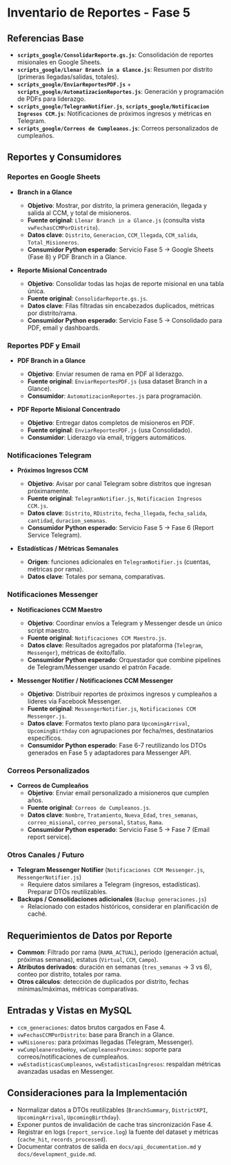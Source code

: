 # Inventario de Reportes - Fase 5

## Referencias Base
- **`scripts_google/ConsolidarReporte.gs.js`**: Consolidación de reportes misionales en Google Sheets.
- **`scripts_google/Llenar Branch in a Glance.js`**: Resumen por distrito (primeras llegadas/salidas, totales).
- **`scripts_google/EnviarReportesPDF.js`** + **`scripts_google/AutomatizacionReportes.js`**: Generación y programación de PDFs para liderazgo.
- **`scripts_google/TelegramNotifier.js`**, **`scripts_google/Notificacion Ingresos CCM.js`**: Notificaciones de próximos ingresos y métricas en Telegram.
- **`scripts_google/Correos de Cumpleanos.js`**: Correos personalizados de cumpleaños.

## Reportes y Consumidores

### Reportes en Google Sheets
- **Branch in a Glance**
  - **Objetivo**: Mostrar, por distrito, la primera generación, llegada y salida al CCM, y total de misioneros.
  - **Fuente original**: `Llenar Branch in a Glance.js` (consulta vista `vwFechasCCMPorDistrito`).
  - **Datos clave**: `Distrito`, `Generacion`, `CCM_llegada`, `CCM_salida`, `Total_Misioneros`.
  - **Consumidor Python esperado**: Servicio Fase 5 → Google Sheets (Fase 8) y PDF Branch in a Glance.

- **Reporte Misional Concentrado**
  - **Objetivo**: Consolidar todas las hojas de reporte misional en una tabla única.
  - **Fuente original**: `ConsolidarReporte.gs.js`.
  - **Datos clave**: Filas filtradas sin encabezados duplicados, métricas por distrito/rama.
  - **Consumidor Python esperado**: Servicio Fase 5 → Consolidado para PDF, email y dashboards.

### Reportes PDF y Email
- **PDF Branch in a Glance**
  - **Objetivo**: Enviar resumen de rama en PDF al liderazgo.
  - **Fuente original**: `EnviarReportesPDF.js` (usa dataset Branch in a Glance).
  - **Consumidor**: `AutomatizacionReportes.js` para programación.

- **PDF Reporte Misional Concentrado**
  - **Objetivo**: Entregar datos completos de misioneros en PDF.
  - **Fuente original**: `EnviarReportesPDF.js` (usa Consolidado).
  - **Consumidor**: Liderazgo vía email, triggers automáticos.

### Notificaciones Telegram
- **Próximos Ingresos CCM**
  - **Objetivo**: Avisar por canal Telegram sobre distritos que ingresan próximamente.
  - **Fuente original**: `TelegramNotifier.js`, `Notificacion Ingresos CCM.js`.
  - **Datos clave**: `Distrito`, `RDistrito`, `fecha_llegada`, `fecha_salida`, `cantidad`, `duracion_semanas`.
  - **Consumidor Python esperado**: Servicio Fase 5 → Fase 6 (Report Service Telegram).

- **Estadísticas / Métricas Semanales**
  - **Origen**: funciones adicionales en `TelegramNotifier.js` (cuentas, métricas por rama).
  - **Datos clave**: Totales por semana, comparativas.

### Notificaciones Messenger
- **Notificaciones CCM Maestro**
  - **Objetivo**: Coordinar envíos a Telegram y Messenger desde un único script maestro.
  - **Fuente original**: `Notificaciones CCM Maestro.js`.
  - **Datos clave**: Resultados agregados por plataforma (`Telegram`, `Messenger`), métricas de éxito/fallo.
  - **Consumidor Python esperado**: Orquestador que combine pipelines de Telegram/Messenger usando el patrón Facade.

- **Messenger Notifier / Notificaciones CCM Messenger**
  - **Objetivo**: Distribuir reportes de próximos ingresos y cumpleaños a líderes vía Facebook Messenger.
  - **Fuente original**: `MessengerNotifier.js`, `Notificaciones CCM Messenger.js`.
  - **Datos clave**: Formatos texto plano para `UpcomingArrival`, `UpcomingBirthday` con agrupaciones por fecha/mes, destinatarios específicos.
  - **Consumidor Python esperado**: Fase 6-7 reutilizando los DTOs generados en Fase 5 y adaptadores para Messenger API.

### Correos Personalizados
- **Correos de Cumpleaños**
  - **Objetivo**: Enviar email personalizado a misioneros que cumplen años.
  - **Fuente original**: `Correos de Cumpleanos.js`.
  - **Datos clave**: `Nombre`, `Tratamiento`, `Nueva_Edad`, `tres_semanas`, `correo_misional`, `correo_personal`, `Status`, `Rama`.
  - **Consumidor Python esperado**: Servicio Fase 5 → Fase 7 (Email report service).

### Otros Canales / Futuro
- **Telegram Messenger Notifier** (`Notificaciones CCM Messenger.js`, `MessengerNotifier.js`)
  - Requiere datos similares a Telegram (ingresos, estadísticas). Preparar DTOs reutilizables.
- **Backups / Consolidaciones adicionales** (`Backup generaciones.js`)
  - Relacionado con estados históricos, considerar en planificación de caché.

## Requerimientos de Datos por Reporte
- **Common**: Filtrado por rama (`RAMA_ACTUAL`), periodo (generación actual, próximas semanas), estatus (`Virtual`, `CCM`, `Campo`).
- **Atributos derivados**: duración en semanas (`tres_semanas` → 3 vs 6), conteo por distrito, totales por rama.
- **Otros cálculos**: detección de duplicados por distrito, fechas mínimas/máximas, métricas comparativas.

## Entradas y Vistas en MySQL
- `ccm_generaciones`: datos brutos cargados en Fase 4.
- `vwFechasCCMPorDistrito`: base para Branch in a Glance.
- `vwMisioneros`: para próximas llegadas (Telegram, Messenger).
- `vwCumpleanerosDeHoy`, `vwCumpleanosProximos`: soporte para correos/notificaciones de cumpleaños.
- `vwEstadisticasCumpleanos`, `vwEstadisticasIngresos`: respaldan métricas avanzadas usadas en Messenger.

## Consideraciones para la Implementación
- Normalizar datos a DTOs reutilizables (`BranchSummary`, `DistrictKPI`, `UpcomingArrival`, `UpcomingBirthday`).
- Exponer puntos de invalidación de cache tras sincronización Fase 4.
- Registrar en logs (`report_service.log`) la fuente del dataset y métricas (`cache_hit`, `records_processed`).
- Documentar contratos de salida en `docs/api_documentation.md` y `docs/development_guide.md`.
